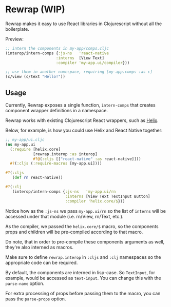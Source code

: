 # Rewrap (WIP)

Rewrap makes it easy to use React libraries in Clojurescript without all the boilerplate.

Preview:

```clj
;; intern the components in my-app/comps.cljc 
(interop/intern-comps {:js-ns   'react-native
                      :interns  [View Text] 
                      :compiler 'my-app.ui/compiler}))

;; use them in another namespace, requiring [my-app.comps :as c]
(c/view (c/text "Hello!"))
```

## Usage 

Currently, Rewrap exposes a single function, `intern-comps` that creates component wrapper definitions in a namespace.

Rewrap works with existing Clojurescript React wrappers, such as [Helix](https://github.com/Lokeh/helix).

Below, for example, is how you could use Helix and React Native together:

```clj
;; my-app/ui.cljc
(ns my-app.ui
  (:require [helix.core]
            [rewrap.interop :as interop]
            #?@(:cljs [["react-native" :as react-native]]))
  #?(:cljs (:require-macros [my-app.ui])))

#?(:cljs
   (def rn react-native))

#?(:clj
   (interop/intern-comps {:js-ns   'my-app.ui/rn
                          :interns [View Text TextInput Button] 
                          :compiler 'helix.core/$}))
```

Notice how as the `:js-ns` we pass `my-app.ui/rn` so the list of `interns` will be accessed under that module (i.e. rn/View, rn/Text, etc.).

As the compiler, we passed the `helix.core/$` macro, so the components props and children will be pre-compiled according to that macro.

Do note, that in order to pre-compile these components arguments as well, they're also interned as macros. 

Make sure to define `rewrap.interop` in `:cljs` and `:clj` namespaces so the appropriate code can be required.

By default, the components are interned in lisp-case. So `TextInput`, for example, would be accessed as `text-input`. You can change this with the `parse-name` option. 

For extra processing of props before passing them to the macro, you can pass the `parse-props` option.




